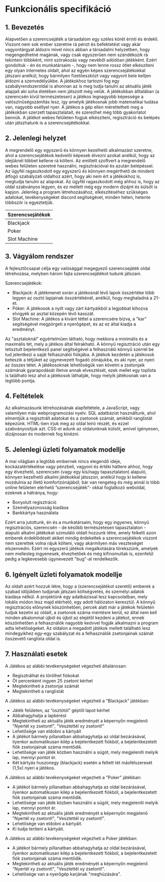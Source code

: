 # Funkcionális specifikáció

## 1. Bevezetés
Alapvetően a szerencsejáték a társadalom egy széles körét érinti és érdekli. 
Viszont nem sok ember szeretne rá pénzt és befektetést vagy akár vagyontárgyat áldozni mivel nincs abban a társadalmi helyzetben, 
hogy megengedhetné magának, vagy csak egyszerűen nem szándékozik rá tekinteni többként, mint szórakozás vagy nevéből adódóan játékként.
Ezért gondoltuk - én és munkatársaim -, hogy nem lenne rossz ötlet elkészíteni egy olyan internetes oldalt, 
ahol az egyén képes szerencsejátékokkal játszani anélkül, 
hogy bármilyen fizetőeszközt vagy vagyont bele kelljen áldozni a szenvedélyükbe.
A játékokhoz tartozni fog egy szabályrendszeroldal is ahonnan az is meg tudja tanulni az aktuális játék alapjait aki soha életében nem játszott még velük. 
A játékokban álltalában (a szerencsén kívül természetesen) a játékos legnagyobb képessége a valószínűségszámítás lesz, 
így amelyik játékosnak jobb matematikai tudása van, nagyobb eséllyel nyer.
A játékos a gép ellen mérettetheti meg a játékokban szerzett tapasztalatait, és szerezhet még több gyakorlatot bennük.
A játékot webes felületen fogjuk elkészíteni, regisztráció és belépés után játszhatunk is a szerencsejátékokkal.

## 2. Jelenlegi helyzet
A megrendelő egy egyszerű és könnyen kezelhető alkalmazást szeretne, 
ahol a szerencsejátékok kedvelői képesek élvezni azokat anélkül, hogy az idejüknél többet kellene rá költeni. 
Az említett szoftvert a megrendelő webes felületen szeretné használni, regisztrációval és azután belépéssel.
Az ügyfél ragaszkodott egy egyszerű és könnyen megérthető de mindent átfogó szabályzati oldalhoz azért, 
hogy aki nem ért a játékokhoz is, megtudja tanulni az alapokat. 
Az ügyfél ragaszkodott még ahhoz is, hogy az oldal szabványos legyen, 
és ez mellett még egy modern dizájnt és külsőt is kapjon. Jelenleg a program létrehozásához, 
elkészítéséhez szükséges adatokat, tevékenységeket discord segítségével, minden héten, hetente többször is egyeztetjük.

|**Szerencsejátékok**|
|--------|
|Blackjack|
|Poker|
|Slot Machine|

## 3. Vágyálom rendszer
A fejlesztőcsapat célja egy valósággal megegyező szerencsejáték oldal létrehozása, 
melyben három fajta szerencsejátékot tudunk játszani. 

Szerencsejátékok:

- Blackjack: A játékmenet során a játékosnál lévő lapok összértéke több legyen az osztó lapjainak összértékénél, anélkül, hogy meghaladná a 21-et.
- Póker: A játékosok a  nyílt vagy zárt kártyáikból a legjobbat kihozva elvigyék az asztal közepén lévő kasszát.
- Slot Machine: A játékos a kívánt téttel a szerencsére bízva, a "kar" segítségével megpörgeti a nyerőgépet, és az ez által kiadja a eredményt.

Az "asztaloknál" egyértelműen látható, hogy mekkora a minimális és a maximális tét, 
mely a játékos által felrakható. 
A könnyű regisztráció után egy letisztult bejelentkező panel segítségével a felhasználó könnyű szerrel be tud jelentkezi a saját felhasználói fiókjába. 
A játékok kezdetén a játékosok beteszik a tétjüket az úgynevezett fogadó zónájukba, és aki nyer, az nyeri az összes tétet. 
A játékosoknak lehetőségük van követni a zsetonjaik számának gyarapodását illetve annak elvesztését, 
ezek mellet egy toplista is található lesz ahol a játékosok láthatják, hogy melyik játékosnak van a legtöbb pontja.

## 4. Feltételek
Az alkalmazásunk létrehozásának alapfeltétele, a JavaScript, 
vagy valamilyen más webprogramozási nyelv. 
SQL adatbázist használtunk, ahol elmentjük a regisztrált adatokat és a zsetonok számát, amikből ranglistát képezünk. 
HTML-ben írjuk meg az oldal leíró részét, és ezzel szabványosítjuk azt. 
CSS-el adunk az oldalunknak külsőt, amivel igényesen, dizájnosan és modernek fog kinézni.

## 5. Jelenlegi üzleti folyamatok modellje
A mai világban a legtöbb embernek nincs elegendő ideje, kockázatértékelése vagy pénzbeli, 
vagyoni és értéki háttere ahhoz, hogy egy élvezhető, szerencsén (vagy egy kis/nagy tapasztalaton) alapuló, 
könnyen kezelhető alkalmi játékokkal játsszon, anélkül hogy ki kellene mozdulnia az illető komfortzónájából, 
bár van rengeteg és még annál is több online felületen elérhető ”szerencsejáték”- okkal foglalkozó weboldal, 
ezeknek a hátránya, hogy:

-   Bonyolult regisztráció
-   Személyazonosság kiadása
-   Bankkártya használata

Ezért arra jutottunk, én és a munkatársaim, hogy egy ingyenes, 
könnyű regisztrációs, szerencsén - de később természetesen tapasztalaton - alapuló alkalmi játékokat szimuláló oldalt hozzunk létre, 
amely felkelti azon emberek érdeklődését akiket mindig érdekeltek 
a szerencsejátékok viszont nem szerettek volna rájuk költeni, vagy akármilyen más veszteséget elszenvedni. 
Ezért mi egyszerű játékok megalkotására törekszünk, amelyek nem mellesleg ingyenesek, 
élvezhetőek és még kifinomultak is, ezenfelül pedig a legkevesebb úgynevezett "bug"-al rendelkezők. 

## 6. Igényelt üzleti folyamatok modellje
Az oldalt azért hozzuk létre, hogy a (szerencsejátékot szerető) emberek a szabad időjükben tudjanak játszani költségvetés, 
és személyi adatok kiadása nélkül. A projektünk egy adatbázissal lesz kapcsolatban, 
mely lokális módon lesz majd elérhető, egy adott hálózaton keresztül. 
A könnyű regisztrációs előnynek köszönhetően, percek alatt már a játékok felületén tudjuk kezelni az oldalt, 
a zsetonok száma mentésre kerül, ez által nem kell minden alkalommal újból és újból az elejétől kezdeni a játékot, 
ennek köszönhetően a felhasználók nagyobb kedvvel fogják alkalmazni a program adta lehetőségeket. 
Az oldalon a megadott játékok mellett található lesz mindegyikhez egy-egy szabályzat és a felhasználók zsetonjainak számát összevető ranglista oldal is. 


## 7. Használati esetek
A Játékos az alábbi tevékenységeket végezheti általánosan:

-   Regisztrálhat és törölhet fiókokat
-   Öt percenként ingyen 25 zsetont kérhet
-   Megtekintheti a zsetonjai számát
- 	Megtekintheti a ranglistát

A Játékos az alábbi tevékenységeket végezheti a "Blackjack" játékban:

-   Játék felületen, az ”osztótól” géptől lapot kérhet
-   Abbahagyhatja a lapkérést
-   Megtekintheti az aktuális játék eredményét a képernyőn megjelenő "Nyertél xy zsetont!", "Vesztettél xy zsetont!"
-   Lehetősége van eldobni a kártyáit
-   A játékot bármely pillanatban abbahagyhatja az oldal bezárásával, ilyenkor automatikusan kilép a bejelentkezett fiókból, a bejelentkezetett fiók zsetonjainak száma mentődik.
-   Lehetősége van játék közben használni a súgót, mely megjeleníti melyik lap, mennyi pontot ér.
-   Két kártyás huszonegy (blackjack) esetén a feltett tét másfélszeresét (1,5x) nyeri a játékos.

A Játékos az alábbi tevékenységeket végezheti a "Poker" játékban:

-  	A játékot bármely pillanatban abbahagyhatja az oldal bezárásával, ilyenkor automatikusan kilép a bejelentkezett fiókból, a bejelentkezetett fiók zsetonjainak száma mentődik.
- 	Lehetősége van játék közben használni a súgót, mely megjeleníti melyik lap, mennyi pontot ér.
- 	Megtekintheti az aktuális játék eredményét a képernyőn megjelenő "Nyertél xy zsetont!", "Vesztettél xy zsetont!".
-   Lehetősége van eldobni a kártyáit.
- 	Ki tudja teríteni a kártyáit.

A Játékos az alábbi tevékenységeket végezheti a Poker játékban:

- 	A játékot bármely pillanatban abbahagyhatja az oldal bezárásával, ilyenkor automatikusan kilép a bejelentkezett fiókból, a bejelentkezetett fiók zsetonjainak száma mentődik.
- 	Megtekintheti az aktuális játék eredményét a képernyőn megjelenő "Nyertél xy zsetont!", "Vesztettél xy zsetont!".
- 	Lehetősége van a nyerőgép karjának "meghúzására".